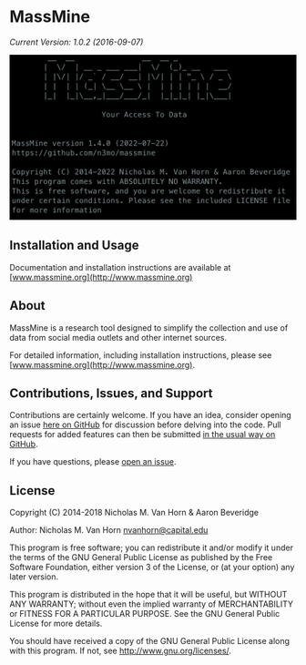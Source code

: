 # MassMine

*Current Version: 1.0.2 (2016-09-07)*

![Splash Screen](https://github.com/n3mo/massmine/raw/master/img/splash.png)

## Installation and Usage
Documentation and installation instructions are available at [www.massmine.org](http://www.massmine.org)

## About
MassMine is a research tool designed to simplify the collection and use of data from social media outlets and other internet sources.

For detailed information, including installation instructions, please see [www.massmine.org](http://www.massmine.org).

## Contributions, Issues, and Support
Contributions are certainly welcome. If you have an idea, consider opening an issue [here on GitHub](https://github.com/n3mo/massmine/issues) for discussion before delving into the code. Pull requests for added features can then be submitted [in the usual way on GitHub](https://github.com/n3mo/massmine/pulls).

If you have questions, please [open an issue](https://github.com/n3mo/massmine/issues).

## License

Copyright (C) 2014-2018 Nicholas M. Van Horn & Aaron Beveridge

Author: Nicholas M. Van Horn <nvanhorn@capital.edu>

This program is free software; you can redistribute it and/or modify
it under the terms of the GNU General Public License as published by
the Free Software Foundation, either version 3 of the License, or
(at your option) any later version.

This program is distributed in the hope that it will be useful,
but WITHOUT ANY WARRANTY; without even the implied warranty of
MERCHANTABILITY or FITNESS FOR A PARTICULAR PURPOSE.  See the
GNU General Public License for more details.

You should have received a copy of the GNU General Public License
along with this program.  If not, see <http://www.gnu.org/licenses/>.

